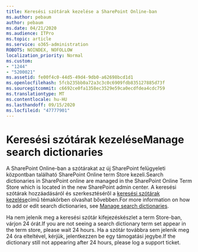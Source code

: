 ```yaml
---
title: Keresési szótárak kezelése a SharePoint Online-ban
ms.author: pebaum
author: pebaum
ms.date: 04/21/2020
ms.audience: ITPro
ms.topic: article
ms.service: o365-administration
ROBOTS: NOINDEX, NOFOLLOW
localization_priority: Normal
ms.custom:
- "1244"
- "5200021"
ms.assetid: fe00f4c0-44d5-49d4-9db0-a62698bcd1d1
ms.openlocfilehash: 5fcb235bb0a72a3c3c0c6909fdb835127885d73f
ms.sourcegitcommit: c6692ce0fa1358ec3529e59ca0ecdfdea4cdc759
ms.translationtype: MT
ms.contentlocale: hu-HU
ms.lasthandoff: 09/15/2020
ms.locfileid: "47777901"
---
```

# <a name="manage-search-dictionaries"></a><span data-ttu-id="38271-102">Keresési szótárak kezelése</span><span class="sxs-lookup"><span data-stu-id="38271-102">Manage search dictionaries</span></span>

<span data-ttu-id="38271-103">A SharePoint Online-ban a szótárakat az új SharePoint felügyeleti központban található SharePoint Online term Store kezeli.</span><span class="sxs-lookup"><span data-stu-id="38271-103">Search dictionaries in SharePoint online are managed in the SharePoint Online Term Store which is located in the new SharePoint admin center.</span></span> <span data-ttu-id="38271-104">A keresési szótárak hozzáadásáról és szerkesztéséről a [keresési szótárak kezelése](https://go.microsoft.com/fwlink/?linkid=2044669&amp;clcid=0x409)című témakörben olvashat bővebben.</span><span class="sxs-lookup"><span data-stu-id="38271-104">For more information on how to add or edit search dictionaries, see [Manage search dictionaries](https://go.microsoft.com/fwlink/?linkid=2044669&amp;clcid=0x409).</span></span>
  
<span data-ttu-id="38271-105">Ha nem jelenik meg a keresési szótár kifejezéskészlet a term Store-ban, várjon 24 órát.</span><span class="sxs-lookup"><span data-stu-id="38271-105">If you are not seeing a search dictionary term set appear in the term store, please wait 24 hours.</span></span> <span data-ttu-id="38271-106">Ha a szótár továbbra sem jelenik meg 24 óra elteltével, kérjük, jelentkezzen be egy támogatási jegybe.</span><span class="sxs-lookup"><span data-stu-id="38271-106">If the dictionary still not appearing after 24 hours, please log a support ticket.</span></span>
  